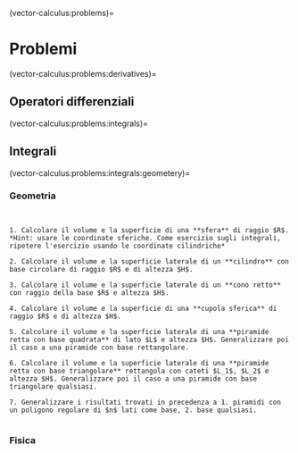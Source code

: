 (vector-calculus:problems)=
# Problemi

(vector-calculus:problems:derivatives)=
## Operatori differenziali

(vector-calculus:problems:integrals)=
## Integrali

(vector-calculus:problems:integrals:geometery)=
### Geometria
```{exercise} Superfici piane - 2D
```

```{exercise} Curve nello spazio
```

```{exercise} Volumi e superfici di solidi - 3D
1. Calcolare il volume e la superficie di una **sfera** di raggio $R$. *Hint: usare le coordinate sferiche. Come esercizio sugli integrali, ripetere l'esercizio usando le coordinate cilindriche*

2. Calcolare il volume e la superficie laterale di un **cilindro** con base circolare di raggio $R$ e di altezza $H$.

3. Calcolare il volume e la superficie laterale di un **cono retto** con raggio della base $R$ e altezza $H$.

4. Calcolare il volume e la superficie di una **cupola sferica** di raggio $R$ e di altezza $H$. 

5. Calcolare il volume e la superficie laterale di una **piramide retta con base quadrata** di lato $L$ e altezza $H$. Generalizzare poi il caso a una piramide con base rettangolare.

6. Calcolare il volume e la superficie laterale di una **piramide retta con base triangolare** rettangola con cateti $L_1$, $L_2$ e altezza $H$. Generalizzare poi il caso a una piramide con base triangolare qualsiasi.

7. Generalizzare i risultati trovati in precedenza a 1. piramidi con un poligono regolare di $n$ lati come base, 2. base qualsiasi.
```

```{exercise} Problemi di minimo e massimo
```

### Fisica
```{exercise} Proprietà inerziali - massa, centro di massa, momenti
```

```{exercise} Flusso e circuitazione
```

